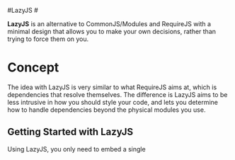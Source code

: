 #LazyJS #

**LazyJS** is an alternative to CommonJS/Modules and RequireJS with a minimal design that allows you to make your own decisions, rather than trying to force them on you.

# Concept #

The idea with LazyJS is very similar to what RequireJS aims at, which is dependencies that resolve themselves. The difference is LazyJS aims to be less intrusive in how you should style your code, and lets you determine how to handle dependencies beyond the physical modules you use.

## Getting Started with LazyJS ##

Using LazyJS, you only need to embed a single <script> tag in your HTML.

    script id='lazyjs' src='/js/vendor/lazy.min.js' data-jumpstart='/js/app.js'

This `script` tag will allow LazyJS to load via AJAX the script you reference in the `data-jumpstart` attribute. That's familiar enough, RequireJS behaves similarly.

Within scripts, though, there are differences. LazyJS uses what's called **comment directives**. So far there are two types of these directives.

- `define` directives, which allow us to define _multiple modules in a single file_:

    /*! lazy define module-1 */
    function sum(a, b){
        return a + b;
    }

    /*! lazy define module-2 */
    function print(text){
        console.log(text);
    }

**Definitions** mean that your modules will now be identified by whatever name $name you pick

    /*! lazy define $name */

- `require` directives, which make a module **depend on another one**:

    /*! lazy define module-3 */
    /*! lazy require module-1 */
    /*! lazy require module-2 */
    function funky(){
        print('the result is ' + sum(5, -2));
    }

**Dependency** as defined by `require` comment directives means that the code in a module won't be evaluated _at all_ until all of it's dependencies have been evaluated.

    /*! lazy require $name */

## Getting Practical ##

In a more practical scenario, you would probably want to completely skip module definitions, and stick to the _one-module-per-file_ convention, where if you had `/js/foo.js` with some code, you could add a `require` directive like /*! lazy require /js/foo.js */

If you stick to one module per file, `define` directives are not necessary. These do become crucial when you are bundling your scripts together, though.

## Getting Real ##

In a production scenario you don't want all those AJAX requests flying around. So you change things up very subtly:

    script id='lazyjs' src='/js/vendor/lazy.min.js' data-jumpstart='/js/app.js' data-bundle='js/all.js'

This might be kind of deceiving at first glance, but it will just perform two HTTP requests. One for LazyJS, and the other one for everything else. But here's the beauty.

Even though we've now fetched every single line of JavaScript, we are not going to evaluate it yet, we are just storing the strings, after some manipulation to figure out which module is which, and which module needs what. We don't even split the string until we need it.

This approach **drastically increases average load times**, and that's even when the script is cached and gzipped (as they should be). That's because JS parsing can take up a significant time on each page load. Time that might be better spent elsewhere, or _better distributed_.

Ok, but what happens to the jump-start script now? Well, it's essentially the same scenario as it was before using bundles, except now you have a nice hashtable with a list of modules that are eager to be evaluated. If `/js/app.js` is among those scripts, it will be parsed and executed immediately, if it's not, then the usual AJAX request would go get it.

If an script has any number of dependencies, then those will be resolved, recursively, until all dependencies are resolved and the script can load. Then, everything gets evaluated.

Note that modules will only be fetched/parsed/evaluated once. Just like when you don't have the aid of a script loader.

# Disclaimer #

This is the early prototype of an idea, an experiment if you will. Hopefully I'll get some input on it's viability, and then decide where the project will go from there.

Suggestions are welcome!
